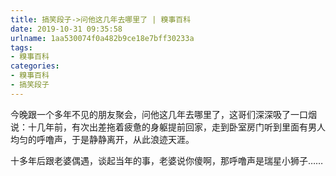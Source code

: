 ```yaml
---
title: 搞笑段子->问他这几年去哪里了 | 糗事百科
date: 2019-10-31 09:35:58
urlname: 1aa530074f0a482b9ce18e7bff30233a
tags: 
- 糗事百科
categories:
- 糗事百科
- 搞笑段子
---
```

今晚跟一个多年不见的朋友聚会，问他这几年去哪里了，这哥们深深吸了一口烟说：十几年前，有次出差拖着疲惫的身躯提前回家，走到卧室房门听到里面有男人均匀的呼噜声，于是静静离开，从此浪迹天涯。

十多年后跟老婆偶遇，谈起当年的事，老婆说你傻啊，那呼噜声是瑞星小狮子……


